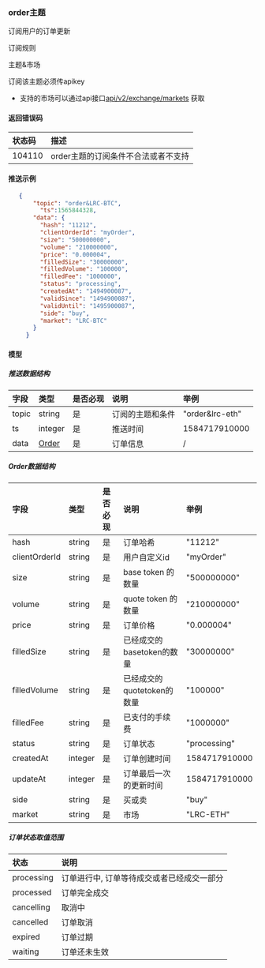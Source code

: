 ### order主题

订阅用户的订单更新

订阅规则

主题&市场

订阅该主题必须传apikey

- 支持的市场可以通过api接口[api/v2/exchange/markets](../dex_apis/getMarkets.md) 获取

#### 返回错误码

| 状态码 |                描述                 |
| :---- | :--------------------------------- |
| 104110 | order主题的订阅条件不合法或者不支持 |

#### 推送示例

```json
   {
       "topic": "order&LRC-BTC",
         "ts":1565844328,
       "data": {
         "hash": "11212",
         "clientOrderId": "myOrder",
         "size": "500000000",
         "volume": "210000000",
         "price": "0.000004",
         "filledSize": "30000000",
         "filledVolume": "100000",
         "filledFee": "1000000",
         "status": "processing",
         "createdAt": "1494900087",
         "validSince": "1494900087",
         "validUntil": "1495900087",
         "side": "buy",
         "market": "LRC-BTC"
       }
     }
```

#### 模型

##### 推送数据结构

| 字段  |      类型       | 是否必现 |       说明       |      举例       |
| :--- | :------------- | :------ | :-------------- | :------------- |
| topic |     string      |    是    | 订阅的主题和条件 | "order&lrc-eth" |
|  ts   |     integer     |    是    |     推送时间     |  1584717910000  |
| data  | [Order](#order) |    是    |     订单信息     |        /        |

##### <span id="order">Order数据结构</span>

|     字段      |  类型   | 是否必现 |            说明            |     举例      |
| :----------- | :----- | :------ | :------------------------ | :----------- |
|     hash      | string  |    是    |          订单哈希          |    "11212"    |
| clientOrderId | string  |    是    |        用户自定义id        |   "myOrder"   |
|     size      | string  |    是    |     base token 的数量      |  "500000000"  |
|    volume     | string  |    是    |     quote token 的数量     |  "210000000"  |
|     price     | string  |    是    |          订单价格          |  "0.000004"   |
|  filledSize   | string  |    是    | 已经成交的basetoken的数量  |  "30000000"   |
| filledVolume  | string  |    是    | 已经成交的quotetoken的数量 |   "100000"    |
|   filledFee   | string  |    是    |       已支付的手续费       |   "1000000"   |
|    status     | string  |    是    |          订单状态          | "processing"  |
|   createdAt   | integer |    是    |        订单创建时间        | 1584717910000 |
|   updateAt    | integer |    是    |   订单最后一次的更新时间   | 1584717910000 |
|     side      | string  |    是    |           买或卖           |     "buy"     |
|    market     | string  |    是    |            市场            |   "LRC-ETH"   |

##### 订单状态取值范围

|    状态    |                    说明                    |
| :-------- | :---------------------------------------- |
| processing | 订单进行中, 订单等待成交或者已经成交一部分 |
| processed  |                订单完全成交                |
| cancelling |                   取消中                   |
| cancelled  |                  订单取消                  |
|  expired   |                  订单过期                  |
|  waiting   |                订单还未生效                |
